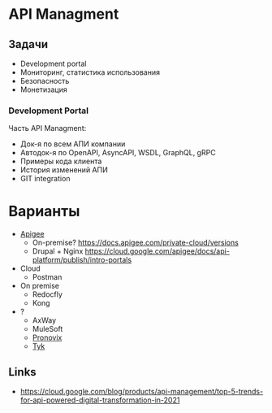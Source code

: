 # API Managment 

## Задачи

- Development portal
- Мониторинг, статистика использования
- Безопасность
- Монетизация

### Development Portal

Часть API Managment:

- Док-я по всем АПИ компании
- Автодок-я по OpenAPI, AsyncAPI, WSDL, GraphQL, gRPC
- Примеры кода клиента
- История изменений АПИ
- GIT integration

# Варианты

- [Apigee](https://cloud.google.com/apigee)
  - On-premise? https://docs.apigee.com/private-cloud/versions  
  - Drupal + Nginx https://cloud.google.com/apigee/docs/api-platform/publish/intro-portals
- Cloud
  - Postman
- On premise
  - Redocfly
  - Kong
- ?
  - AxWay
  - MuleSoft
  - [Pronovix](https://pronovix.com/blog/one-developer-portal-document-them-all)
  - [Tyk](https://tyk.io/)

## Links
- https://cloud.google.com/blog/products/api-management/top-5-trends-for-api-powered-digital-transformation-in-2021
